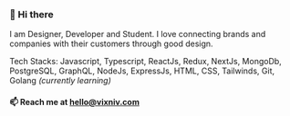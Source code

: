 ### 👋 Hi there

I am Designer, Developer and Student. I love connecting brands and companies with their customers through good design.

Tech Stacks: Javascript, Typescript, ReactJs, Redux, NextJs, MongoDb, PostgreSQL, GraphQL, NodeJs, ExpressJs, HTML, CSS, Tailwinds, Git, Golang *(currently learning)*

#### 📫 Reach me at hello@vixniv.com

<!--
**vixniv/vixniv** is a ✨ _special_ ✨ repository because its `README.md` (this file) appears on your GitHub profile.

Here are some ideas to get you started:

- 🔭 I’m currently working on ...
- 🌱 I’m currently learning ...
- 👯 I’m looking to collaborate on ...
- 🤔 I’m looking for help with ...
- 💬 Ask me about ...
- 📫 How to reach me: ...
- 😄 Pronouns: ...
- ⚡ Fun fact: ...
-->
